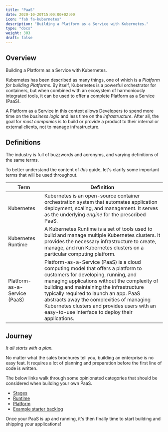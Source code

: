 ```yaml
---
title: "PaaS"
date: 2020-10-20T15:00:00+02:00
icon: "fab fa-kubernetes"
description: "Building a Platform as a Service with Kubernetes."
type: "docs"
weight: 303
draft: false
---
```


## Overview

Building a Platform as a Service with Kubernetes.

Kubernetes has been described as many things, one of which is a _Platform for building Platforms_. By itself, Kubernetes is a powerful orchestrator for containers, but when combined with an ecosystem of harmoniously integrated tools, it can be used to offer a complete Platform as a Service (PaaS).

A Platform as a Service in this context allows Developers to spend more time on the _business logic_ and less time on the _infrastructure_. After all, the goal for _most companies_ is to build or provide a product to their internal or external clients, not to manage infrastructure.

## Definitions

The industry is full of buzzwords and acronyms, and varying definitions of the same terms.

To better understand the content of _this_ guide, let's clarify some important terms that will be used throughout.

| Term                         | Definition                                                                                                                                                                                                                                                                                                                                                                                                    |
| ---------------------------- | ------------------------------------------------------------------------------------------------------------------------------------------------------------------------------------------------------------------------------------------------------------------------------------------------------------------------------------------------------------------------------------------------------------- |
| Kubernetes                   | Kubernetes is an open-source container orchestration system that automates application deployment, scaling, and management. It serves as the underlying _engine_ for the prescribed PaaS.                                                                                                                                                                                                                     |
| Kubernetes Runtime           | A Kubernetes Runtime is a set of tools used to build and manage multiple Kubernetes clusters. It provides the necessary infrastructure to create, manage, and run Kubernetes clusters on a particular computing platform.                                                                                                                                                                                     |
| Platform-as-a-Service (PaaS) | Platform-as-a-Service (PaaS) is a cloud computing model that offers a platform to customers for developing, running, and managing applications without the complexity of building and maintaining the infrastructure typically required to launch an app. PaaS abstracts away the complexities of managing Kubernetes clusters and provides users with an easy-to-use interface to deploy their applications. |

## Journey

_It all starts with a plan._

No matter what the sales brochures tell you, building an enterprise is no easy feat. It requires a lot of planning and preparation before the first line of code is written.

The below links walk through some opinionated categories that should be considered when building your own PaaS.

- [Stages](stages)
- [Runtime](runtime)
- [Platform](paas)
- [Example starter backlog](./roadmap.csv)

Once your PaaS is up and running, it's then finally time to start building and shipping your applications!
